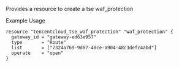 Provides a resource to create a tse waf_protection

Example Usage

```hcl
resource "tencentcloud_tse_waf_protection" "waf_protection" {
  gateway_id = "gateway-ed63e957"
  type       = "Route"
  list       = ["7324a769-9d87-48ce-a904-48c3defc4abd"]
  operate    = "open"
}
```